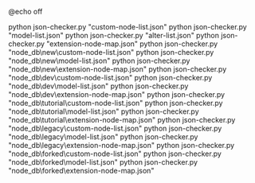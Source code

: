 @echo off

python json-checker.py "custom-node-list.json"
python json-checker.py "model-list.json"
python json-checker.py "alter-list.json"
python json-checker.py "extension-node-map.json"
python json-checker.py "node_db\new\custom-node-list.json"
python json-checker.py "node_db\new\model-list.json"
python json-checker.py "node_db\new\extension-node-map.json"
python json-checker.py "node_db\dev\custom-node-list.json"
python json-checker.py "node_db\dev\model-list.json"
python json-checker.py "node_db\dev\extension-node-map.json"
python json-checker.py "node_db\tutorial\custom-node-list.json"
python json-checker.py "node_db\tutorial\model-list.json"
python json-checker.py "node_db\tutorial\extension-node-map.json"
python json-checker.py "node_db\legacy\custom-node-list.json"
python json-checker.py "node_db\legacy\model-list.json"
python json-checker.py "node_db\legacy\extension-node-map.json"
python json-checker.py "node_db\forked\custom-node-list.json"
python json-checker.py "node_db\forked\model-list.json"
python json-checker.py "node_db\forked\extension-node-map.json"
